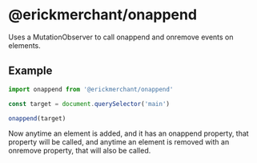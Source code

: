 # @erickmerchant/onappend

Uses a MutationObserver to call onappend and onremove events on elements.

## Example

``` javascript
import onappend from '@erickmerchant/onappend'

const target = document.querySelector('main')

onappend(target)
```

Now anytime an element is added, and it has an onappend property, that property will be called, and anytime an element is removed with an onremove property, that will also be called.
